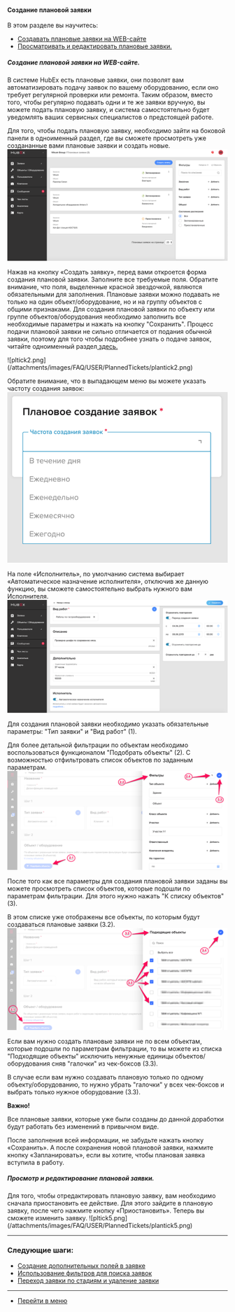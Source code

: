 #### Создание плановой заявки
В этом разделе вы научитесь:
<html>
<meta charset="utf-8">
<title>Быстрый переход внутри документа</title>
<ul>
     <li><a href="#planticket">Создавать плановые заявки на WEB-сайте</a></li>
     <li><a href="#editticket">Просматривать и редактировать плановые заявки.</a></li>
</ul>
</html>

<h5 id="planticket">Создание плановой заявки на WEB-сайте.</h5>
В системе HubEx есть плановые заявки, они позволят вам автоматизировать подачу заявок по вашему оборудованию, если оно требует регулярной проверки или ремонта. Таким образом, вместо того, чтобы регулярно подавать одни и те же заявки вручную, вы можете подать плановую заявку, и система самостоятельно будет уведомлять ваших сервисных специалистов о предстоящей работе.

Для того, чтобы подать плановую заявку, необходимо зайти на боковой панели в одноименный раздел, где вы сможете просмотреть уже создананные вами плановые заявки и создать новые.
![pltick1.png](/attachments/images/FAQ/USER/PlannedTickets/plantick1.png)

<p>Нажав на кнопку «Создать заявку», перед вами откроется форма создания плановой заявки. Заполните все требуемые поля. Обратите внимание, что поля, выделенные красной звездочкой, являются обязательными для заполнения. Плановые заявки можно подавать не только на один объект/оборудование, но и на группу объектов с общими признаками. Для создания плановой заявки по объекту или группе объектов/оборудования необходимо заполнить все необходимые параметры и нажать на кнопку "Сохранить". Процесс подачи плановой заявки не сильно отличается от подания обычной заявки, поэтому для того чтобы подробнее узнать о подаче заявок, читайте одноименный раздел<a href="https://wiki.hubex.ru/docs/FAQ/RU/user/CreatingTicket.html#webticket"> здесь.</a></p>
![pltick2.png](/attachments/images/FAQ/USER/PlannedTickets/plantick2.png)

Обратите внимание, что в выпадающем меню вы можете указать частоту создания заявок:
![pltick3.png](/attachments/images/FAQ/USER/PlannedTickets/plantick3.png)

На поле «Исполнитель», по умолчанию система выбирает «Автоматическое назначение исполнителя», отключив же данную функцию, вы сможете самостоятельно выбрать нужного вам Исполнителя.
![pltick4.png](/attachments/images/FAQ/USER/PlannedTickets/plantick4.png)

Для создания плановой заявки необходимо указать обязательные параметры: "Тип заявки" и "Вид работ" (1).

Для более детальной фильтрации по объектам необходимо воспользоваться функционалом "Подобрать объекты" (2). С возможностью отфильтровать список объектов по заданным параметрам.
![pltick4.png](/attachments/images/FAQ/USER/PlannedTickets/plantick44.png)

После того как все параметры для создания плановой заявки заданы вы можете просмотреть список объектов, которые подошли по параметрам фильтрации. Для этого нужно нажать "К списку объектов"(3).

В этом списке уже отображены все объекты, по которым будут создаваться плановые заявки (3.2).
![pltick4.png](/attachments/images/FAQ/USER/PlannedTickets/plantick55.png)

Если вам нужно создать плановые заявки не по всем объектам, которые подошли по параметрам фильтрации, то вы можете из списка "Подходящие объекты" исключить ненужные единицы объектов/оборудования сняв "галочки" из чек-боксов (3.3).

В случае если вам нужно создавать плановую только по одному объекту/оборудованию, то нужно убрать "галочки" у всех чек-боксов и выбрать только нужное оборудование (3.3).

<b>Важно!</b>

Все плановые заявки, которые уже были созданы до данной доработки будут работать без изменений в привычном виде.

После заполнения всей информации, не забудьте нажать кнопку «Сохранить». А после сохранения новой плановой заявки, нажмите кнопку «Запланировать», если вы хотите, чтобы плановая заявка вступила в работу.

<h5 id="editticket">Просмотр и редактирование плановой заявки.</h5>
Для того, чтобы отредактировать плановую заявку, вам необходимо сначала приостановить ее действие. Для этого зайдите в плановую заявку, после чего нажмите кнопку «Приостановить». Теперь вы сможете изменить заявку.
![pltick5.png](/attachments/images/FAQ/USER/PlannedTickets/plantick5.png)



___
### Следующие шаги:
- [Создание дополнительных полей в заявке](./AdditionalFields.md)
- [Использование фильтров для поиска заявок](./Filters.md)
- [Переход заявки по стадиям и удаление заявки](./ChangingStatus.md)




___
- [Перейти в меню](http://wiki.hubex.ru)
